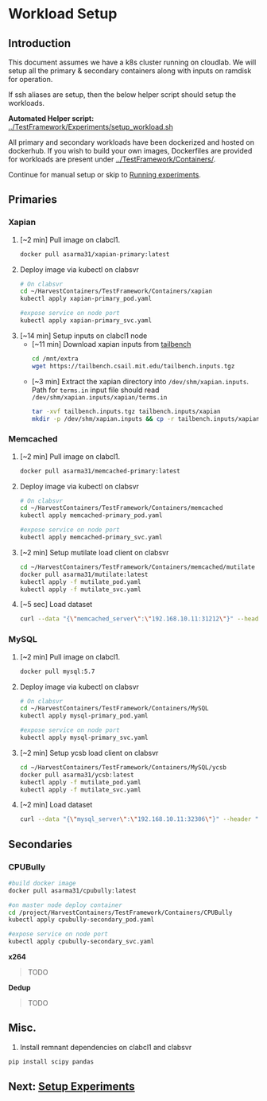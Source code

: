 # Workload Setup

## Introduction

This document assumes we have a k8s cluster running on cloudlab. We will setup all the primary & secondary containers along with inputs on ramdisk for operation.

If ssh aliases are setup, then the below helper script should setup the workloads.

**Automated Helper script:** [../TestFramework/Experiments/setup_workload.sh](../TestFramework/Experiments/setup_workload.sh)


 All primary and secondary workloads have been dockerized and hosted on dockerhub. If you wish to build your own images, Dockerfiles are provided for workloads are present under [../TestFramework/Containers/](../TestFramework/Containers/).

Continue for manual setup or skip to [Running experiments](./setup_runner.md).

## Primaries

### Xapian

1. [~2 min] Pull image on clabcl1.
    ```bash
    docker pull asarma31/xapian-primary:latest
    ```
2. Deploy image via kubectl on clabsvr 
    ```bash
    # On clabsvr
    cd ~/HarvestContainers/TestFramework/Containers/xapian
    kubectl apply xapian-primary_pod.yaml

    #expose service on node port
    kubectl apply xapian-primary_svc.yaml
    ```
3. [~14 min] Setup inputs on clabcl1 node
    - [~11 min] Download xapian inputs from [tailbench](http://tailbench.csail.mit.edu/)
        ```bash
        cd /mnt/extra
        wget https://tailbench.csail.mit.edu/tailbench.inputs.tgz
        ```
    - [~3 min] Extract the xapian directory into `/dev/shm/xapian.inputs`. Path for `terms.in` input file should read `/dev/shm/xapian.inputs/xapian/terms.in` 
        ```bash
        tar -xvf tailbench.inputs.tgz tailbench.inputs/xapian
        mkdir -p /dev/shm/xapian.inputs && cp -r tailbench.inputs/xapian /dev/shm/xapian.inputs/
        ```

### Memcached
1. [~2 min] Pull image on clabcl1.
    ```bash
    docker pull asarma31/memcached-primary:latest
    ```
2. Deploy image via kubectl on clabsvr 
    ```bash
    # On clabsvr
    cd ~/HarvestContainers/TestFramework/Containers/memcached
    kubectl apply memcached-primary_pod.yaml

    #expose service on node port
    kubectl apply memcached-primary_svc.yaml
    ```
3. [~2 min] Setup mutilate load client on clabsvr
    ```bash
    cd ~/HarvestContainers/TestFramework/Containers/memcached/mutilate
    docker pull asarma31/mutilate:latest
    kubectl apply -f mutilate_pod.yaml
    kubectl apply -f mutilate_svc.yaml
    ```

4. [~5 sec] Load dataset
    ```bash
    curl --data "{\"memcached_server\":\"192.168.10.11:31212\"}" --header "Content-Type: application/json" http://192.168.10.10:32003/load
    ```

### MySQL
1. [~2 min] Pull image on clabcl1.
    ```bash
    docker pull mysql:5.7
    ```
2. Deploy image via kubectl on clabsvr 
    ```bash
    # On clabsvr
    cd ~/HarvestContainers/TestFramework/Containers/MySQL
    kubectl apply mysql-primary_pod.yaml

    #expose service on node port
    kubectl apply mysql-primary_svc.yaml
    ```
3. [~2 min] Setup ycsb load client on clabsvr
    ```bash
    cd ~/HarvestContainers/TestFramework/Containers/MySQL/ycsb
    docker pull asarma31/ycsb:latest
    kubectl apply -f mutilate_pod.yaml
    kubectl apply -f mutilate_svc.yaml
    ```

4. [~2 min] Load dataset
    ```bash
    curl --data "{\"mysql_server\":\"192.168.10.11:32306\"}" --header "Content-Type: application/json" http://192.168.10.10:32002/load
    ```

## Secondaries
### CPUBully
```bash
#build docker image
docker pull asarma31/cpubully:latest

#on master node deploy container
cd /project/HarvestContainers/TestFramework/Containers/CPUBully
kubectl apply cpubully-secondary_pod.yaml

#expose service on node port
kubectl apply cpubully-secondary_svc.yaml
```

**x264**
>TODO

**Dedup**
>TODO


## Misc.
1. Install remnant dependencies on clabcl1 and clabsvr
```bash
pip install scipy pandas
```

## Next: [Setup Experiments](./setup_runner.md)
